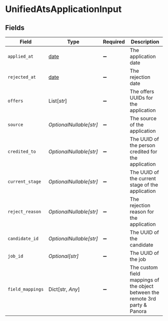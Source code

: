 # UnifiedAtsApplicationInput


## Fields

| Field                                                                         | Type                                                                          | Required                                                                      | Description                                                                   |
| ----------------------------------------------------------------------------- | ----------------------------------------------------------------------------- | ----------------------------------------------------------------------------- | ----------------------------------------------------------------------------- |
| `applied_at`                                                                  | [date](https://docs.python.org/3/library/datetime.html#date-objects)          | :heavy_minus_sign:                                                            | The application date                                                          |
| `rejected_at`                                                                 | [date](https://docs.python.org/3/library/datetime.html#date-objects)          | :heavy_minus_sign:                                                            | The rejection date                                                            |
| `offers`                                                                      | List[*str*]                                                                   | :heavy_minus_sign:                                                            | The offers UUIDs for the application                                          |
| `source`                                                                      | *OptionalNullable[str]*                                                       | :heavy_minus_sign:                                                            | The source of the application                                                 |
| `credited_to`                                                                 | *OptionalNullable[str]*                                                       | :heavy_minus_sign:                                                            | The UUID of the person credited for the application                           |
| `current_stage`                                                               | *OptionalNullable[str]*                                                       | :heavy_minus_sign:                                                            | The UUID of the current stage of the application                              |
| `reject_reason`                                                               | *OptionalNullable[str]*                                                       | :heavy_minus_sign:                                                            | The rejection reason for the application                                      |
| `candidate_id`                                                                | *OptionalNullable[str]*                                                       | :heavy_minus_sign:                                                            | The UUID of the candidate                                                     |
| `job_id`                                                                      | *Optional[str]*                                                               | :heavy_minus_sign:                                                            | The UUID of the job                                                           |
| `field_mappings`                                                              | Dict[str, *Any*]                                                              | :heavy_minus_sign:                                                            | The custom field mappings of the object between the remote 3rd party & Panora |